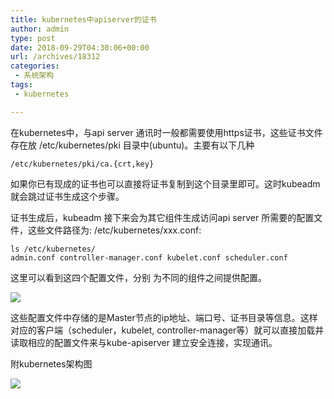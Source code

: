 ```yaml
---
title: kubernetes中apiserver的证书
author: admin
type: post
date: 2018-09-29T04:30:06+00:00
url: /archives/18312
categories:
 - 系统架构
tags:
 - kubernetes

---
```

在kubernetes中，与api server 通讯时一般都需要使用https证书，这些证书文件存在放 /etc/kubernetes/pki 目录中(ubuntu)。主要有以下几种

```
/etc/kubernetes/pki/ca.{crt,key}
```

如果你已有现成的证书也可以直接将证书复制到这个目录里即可。这时kubeadm就会跳过证书生成这个步骤。

证书生成后，kubeadm 接下来会为其它组件生成访问api server 所需要的配置文件，这些文件路径为: /etc/kubernetes/xxx.conf:

```
ls /etc/kubernetes/
admin.conf controller-manager.conf kubelet.conf scheduler.conf
```

这里可以看到这四个配置文件，分别 为不同的组件之间提供配置。

[![](https://blog--static.oss-cn-shanghai.aliyuncs.com//uploads/2023/09/kubernetes-master.jpg)][1]

这些配置文件中存储的是Master节点的ip地址、端口号、证书目录等信息。这样对应的客户端（scheduler，kubelet, controller-manager等）就可以直接加载并读取相应的配置文件来与kube-apiserver 建立安全连接，实现通讯。

附kubernetes架构图

[![](https://blog--static.oss-cn-shanghai.aliyuncs.com//uploads/2023/09/kubernetes-arvhitecture.jpg)][2]

[1]: https://blog--static.oss-cn-shanghai.aliyuncs.com//uploads/2023/09/kubernetes-master.jp
[2]: https://blog--static.oss-cn-shanghai.aliyuncs.com//uploads/2023/09/kubernetes-arvhitecture.jpg